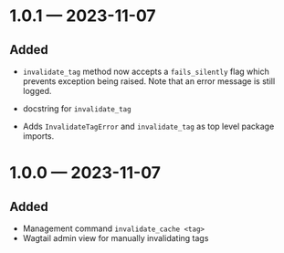 
<a id='changelog-1.0.1'></a>
# 1.0.1 — 2023-11-07

## Added

- `invalidate_tag` method now accepts a `fails_silently` flag which prevents exception being raised. Note that an error message is still logged.
- docstring for `invalidate_tag`

- Adds `InvalidateTagError` and `invalidate_tag` as top level package imports.

<a id='changelog-1.0.0'></a>
# 1.0.0 — 2023-11-07

## Added

- Management command `invalidate_cache <tag>`
- Wagtail admin view for manually invalidating tags
